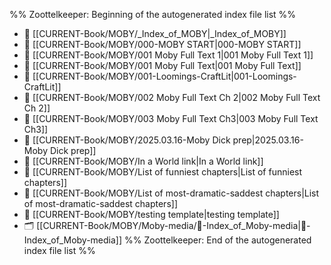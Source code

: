 %% Zoottelkeeper: Beginning of the autogenerated index file list  %%
- 📄 [[CURRENT-Book/MOBY/_Index_of_MOBY|_Index_of_MOBY]]
- 📄 [[CURRENT-Book/MOBY/000-MOBY START|000-MOBY START]]
- 📄 [[CURRENT-Book/MOBY/001 Moby Full Text 1|001 Moby Full Text 1]]
- 📄 [[CURRENT-Book/MOBY/001 Moby Full Text|001 Moby Full Text]]
- 📄 [[CURRENT-Book/MOBY/001-Loomings-CraftLit|001-Loomings-CraftLit]]
- 📄 [[CURRENT-Book/MOBY/002 Moby Full Text Ch 2|002 Moby Full Text Ch 2]]
- 📄 [[CURRENT-Book/MOBY/003 Moby Full Text Ch3|003 Moby Full Text Ch3]]
- 📄 [[CURRENT-Book/MOBY/2025.03.16-Moby Dick prep|2025.03.16-Moby Dick prep]]
- 📄 [[CURRENT-Book/MOBY/In a World link|In a World link]]
- 📄 [[CURRENT-Book/MOBY/List of funniest chapters|List of funniest chapters]]
- 📄 [[CURRENT-Book/MOBY/List of most-dramatic-saddest chapters|List of most-dramatic-saddest chapters]]
- 📄 [[CURRENT-Book/MOBY/testing template|testing template]]
- 🗂️ [[CURRENT-Book/MOBY/Moby-media/🧠-Index_of_Moby-media|🧠-Index_of_Moby-media]]
%% Zoottelkeeper: End of the autogenerated index file list  %%
